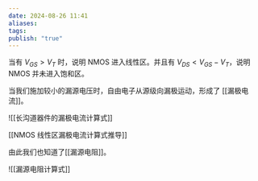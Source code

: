 ```yaml
---
date: 2024-08-26 11:41
aliases: 
tags: 
publish: "true"
---
```

当有 $V_{GS}>V_{T}$ 时，说明 NMOS 进入线性区。并且有 $V_{DS}<V_{GS}-V_{T}$，说明 NMOS 并未进入饱和区。

当我们施加较小的漏源电压时，自由电子从源级向漏极运动，形成了
[[漏极电流]]。

![[长沟道器件的漏极电流计算式]]

[[NMOS 线性区漏极电流计算式推导]]

由此我们也知道了[[漏源电阻]]。

![[漏源电阻计算式]]

